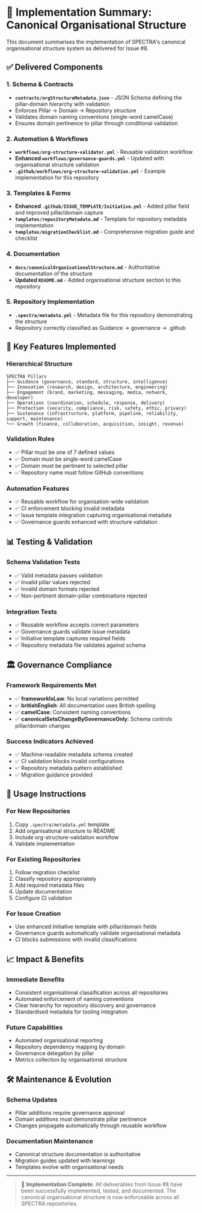 # 🚀 Implementation Summary: Canonical Organisational Structure

This document summarises the implementation of SPECTRA's canonical organisational structure system as delivered for Issue #8.

## ✅ Delivered Components

### 1. Schema & Contracts
- **`contracts/orgStructureMetadata.json`** - JSON Schema defining the pillar-domain hierarchy with validation
- Enforces Pillar → Domain → Repository structure
- Validates domain naming conventions (single-word camelCase)
- Ensures domain pertinence to pillar through conditional validation

### 2. Automation & Workflows
- **`workflows/org-structure-validator.yml`** - Reusable validation workflow
- **Enhanced `workflows/governance-guards.yml`** - Updated with organisational structure validation
- **`.github/workflows/org-structure-validation.yml`** - Example implementation for this repository

### 3. Templates & Forms
- **Enhanced `.github/ISSUE_TEMPLATE/Initiative.yml`** - Added pillar field and improved pillar/domain capture
- **`templates/repositoryMetadata.md`** - Template for repository metadata implementation
- **`templates/migrationChecklist.md`** - Comprehensive migration guide and checklist

### 4. Documentation
- **`docs/canonicalOrganisationalStructure.md`** - Authoritative documentation of the structure
- **Updated `README.md`** - Added organisational structure section to this repository

### 5. Repository Implementation
- **`.spectra/metadata.yml`** - Metadata file for this repository demonstrating the structure
- Repository correctly classified as Guidance → governance → .github

## 🎯 Key Features Implemented

### Hierarchical Structure
```
SPECTRA Pillars
├── Guidance (governance, standard, structure, intelligence)
├── Innovation (research, design, architecture, engineering)
├── Engagement (brand, marketing, messaging, media, network, developer)
├── Operations (coordination, schedule, response, delivery)
├── Protection (security, compliance, risk, safety, ethic, privacy)
├── Sustenance (infrastructure, platform, pipeline, reliability, support, maintenance)
└── Growth (finance, collaboration, acquisition, insight, revenue)
```

### Validation Rules
- ✅ Pillar must be one of 7 defined values
- ✅ Domain must be single-word camelCase
- ✅ Domain must be pertinent to selected pillar
- ✅ Repository name must follow GitHub conventions

### Automation Features
- ✅ Reusable workflow for organisation-wide validation
- ✅ CI enforcement blocking invalid metadata
- ✅ Issue template integration capturing organisational metadata
- ✅ Governance guards enhanced with structure validation

## 📊 Testing & Validation

### Schema Validation Tests
- ✅ Valid metadata passes validation
- ✅ Invalid pillar values rejected
- ✅ Invalid domain formats rejected
- ✅ Non-pertinent domain-pillar combinations rejected

### Integration Tests
- ✅ Reusable workflow accepts correct parameters
- ✅ Governance guards validate issue metadata
- ✅ Initiative template captures required fields
- ✅ Repository metadata file validates against schema

## 🏛️ Governance Compliance

### Framework Requirements Met
- ✅ **frameworkIsLaw**: No local variations permitted
- ✅ **britishEnglish**: All documentation uses British spelling
- ✅ **camelCase**: Consistent naming conventions
- ✅ **canonicalSetsChangeByGovernanceOnly**: Schema controls pillar/domain changes

### Success Indicators Achieved
- ✅ Machine-readable metadata schema created
- ✅ CI validation blocks invalid configurations
- ✅ Repository metadata pattern established
- ✅ Migration guidance provided

## 🔄 Usage Instructions

### For New Repositories
1. Copy `.spectra/metadata.yml` template
2. Add organisational structure to README
3. Include org-structure-validation workflow
4. Validate implementation

### For Existing Repositories
1. Follow migration checklist
2. Classify repository appropriately
3. Add required metadata files
4. Update documentation
5. Configure CI validation

### For Issue Creation
- Use enhanced Initiative template with pillar/domain fields
- Governance guards automatically validate organisational metadata
- CI blocks submissions with invalid classifications

## 📈 Impact & Benefits

### Immediate Benefits
- Consistent organisational classification across all repositories
- Automated enforcement of naming conventions
- Clear hierarchy for repository discovery and governance
- Standardised metadata for tooling integration

### Future Capabilities
- Automated organisational reporting
- Repository dependency mapping by domain
- Governance delegation by pillar
- Metrics collection by organisational structure

## 🛠️ Maintenance & Evolution

### Schema Updates
- Pillar additions require governance approval
- Domain additions must demonstrate pillar pertinence
- Changes propagate automatically through reusable workflow

### Documentation Maintenance
- Canonical structure documentation is authoritative
- Migration guides updated with learnings
- Templates evolve with organisational needs

---

> 🎯 **Implementation Complete**: All deliverables from Issue #8 have been successfully implemented, tested, and documented. The canonical organisational structure is now enforceable across all SPECTRA repositories.